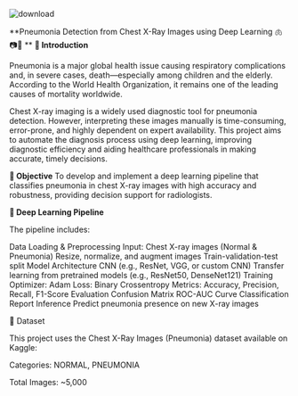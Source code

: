 ![download](https://github.com/user-attachments/assets/368ce9e6-11f1-452b-9651-1a1ef69f86d1)


**Pneumonia Detection from Chest X-Ray Images using Deep Learning 🫁📷🧠
**
**📝 Introduction**

Pneumonia is a major global health issue causing respiratory complications and, in severe cases, death—especially among children and the elderly. According to the World Health Organization, it remains one of the leading causes of mortality worldwide.

Chest X-ray imaging is a widely used diagnostic tool for pneumonia detection. However, interpreting these images manually is time-consuming, error-prone, and highly dependent on expert availability. This project aims to automate the diagnosis process using deep learning, improving diagnostic efficiency and aiding healthcare professionals in making accurate, timely decisions.

**🎯 Objective**
To develop and implement a deep learning pipeline that classifies pneumonia in chest X-ray images with high accuracy and robustness, providing decision support for radiologists.

**🧠 Deep Learning Pipeline**

The pipeline includes:

Data Loading & Preprocessing
Input: Chest X-ray images (Normal & Pneumonia)
Resize, normalize, and augment images
Train-validation-test split
Model Architecture
CNN (e.g., ResNet, VGG, or custom CNN)
Transfer learning from pretrained models (e.g., ResNet50, DenseNet121)
Training
Optimizer: Adam
Loss: Binary Crossentropy
Metrics: Accuracy, Precision, Recall, F1-Score
Evaluation
Confusion Matrix
ROC-AUC Curve
Classification Report
Inference
Predict pneumonia presence on new X-ray images




🧪 Dataset

This project uses the Chest X-Ray Images (Pneumonia) dataset available on Kaggle:

Categories: NORMAL, PNEUMONIA

Total Images: ~5,000
